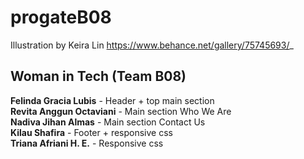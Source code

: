 # progateB08

Illustration by Keira Lin
https://www.behance.net/gallery/75745693/_

## Woman in Tech (Team B08)

<b>Felinda Gracia Lubis</b> - Header + top main section <br>
<b>Revita Anggun Octaviani</b> - Main section Who We Are <br>
<b>Nadiva Jihan Almas</b> - Main section Contact Us <br>
<b>Kilau Shafira</b> - Footer + responsive css <br>
<b>Triana Afriani H. E.</b> - Responsive css <br>
